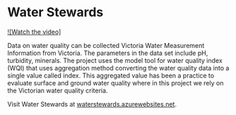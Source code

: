 # Water Stewards

[![Watch the video]](https://www.youtube.com/watch?v=9WxjCxh8F3Y)

Data on water quality can be collected Victoria Water Measurement Information from Victoria. The parameters in the data set include pH, turbidity, minerals. The project uses the model tool for water quality index (WQI) that uses aggregation method converting the water quality data into a single value called index. This aggregated value has been a practice to evaluate surface and ground water quality where in this project we rely on the Victorian water quality criteria.

Visit Water Stewards at [waterstewards.azurewebsites.net](http://waterstewards.azurewebsites.net).

